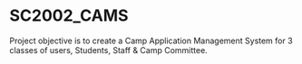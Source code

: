 # SC2002_CAMS
Project objective is to create a Camp Application Management System for 3 classes of users, Students, Staff &amp; Camp Committee.
